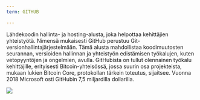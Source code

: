 ```yaml
---
term: GITHUB

---
```

Lähdekoodin hallinta- ja hosting-alusta, joka helpottaa kehittäjien yhteistyötä. Nimensä mukaisesti GitHub perustuu Git-versionhallintajärjestelmään. Tämä alusta mahdollistaa koodimuutosten seurannan, versioiden hallinnan ja yhteistyön edistämisen työkalujen, kuten vetopyyntöjen ja ongelmien, avulla. GitHubista on tullut olennainen työkalu kehittäjille, erityisesti Bitcoin-yhteisössä, jossa suurin osa projekteista, mukaan lukien Bitcoin Core, protokollan tärkein toteutus, sijaitsee. Vuonna 2018 Microsoft osti GitHubin 7,5 miljardilla dollarilla.

![](../../dictionnaire/assets/46.webp)